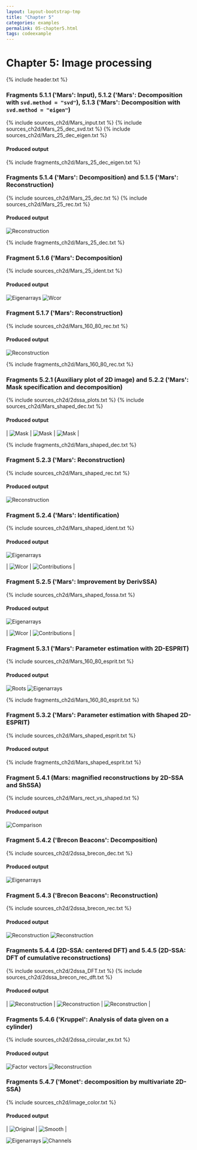 ```yaml
---
layout: layout-bootstrap-tmp
title: "Chapter 5"
categories: examples
permalink: 05-chapter5.html
tags: codeexample
---
```


# Chapter 5: Image processing

{% include header.txt %}

### Fragments 5.1.1 ('Mars': Input), 5.1.2 ('Mars': Decomposition with `svd.method = "svd"`), 5.1.3 ('Mars': Decomposition with `svd.method = "eigen"`)

{% include sources_ch2d/Mars_input.txt %}
{% include sources_ch2d/Mars_25_dec_svd.txt %}
{% include sources_ch2d/Mars_25_dec_eigen.txt %}

#### Produced output

{% include fragments_ch2d/Mars_25_dec_eigen.txt %}

### Fragments 5.1.4 ('Mars': Decomposition) and 5.1.5 ('Mars': Reconstruction)

{% include sources_ch2d/Mars_25_dec.txt %}
{% include sources_ch2d/Mars_25_rec.txt %}

#### Produced output

![Reconstruction](img/img_ch2d/Mars_25_rec.svg)

{% include fragments_ch2d/Mars_25_dec.txt %}

### Fragment 5.1.6 ('Mars': Decomposition)

{% include sources_ch2d/Mars_25_ident.txt %}

#### Produced output

![Eigenarrays](img/img_ch2d/Mars_25_ident_psi.svg)
![Wcor](img/img_ch2d/Mars_25_ident_wcor.svg)

### Fragment 5.1.7 ('Mars': Reconstruction)

{% include sources_ch2d/Mars_160_80_rec.txt %}

#### Produced output

![Reconstruction](img/img_ch2d/Mars_160_80_rec.svg)

{% include fragments_ch2d/Mars_160_80_rec.txt %}

### Fragments 5.2.1 (Auxiliary plot of 2D image) and 5.2.2 ('Mars': Mask specification and decomposition)

{% include sources_ch2d/2dssa_plots.txt %}
{% include sources_ch2d/Mars_shaped_dec.txt %}

#### Produced output

| ![Mask](img/img_ch2d/Mars_shaped_mask_0.svg) | ![Mask](img/img_ch2d/Mars_shaped_mask_1.svg) | ![Mask](img/img_ch2d/Mars_shaped_mask_res.svg) |

{% include fragments_ch2d/Mars_shaped_dec.txt %}

### Fragment 5.2.3 ('Mars': Reconstruction)

{% include sources_ch2d/Mars_shaped_rec.txt %}

#### Produced output

![Reconstruction](img/img_ch2d/Mars_shaped_rec.svg)

### Fragment 5.2.4 ('Mars': Identification)

{% include sources_ch2d/Mars_shaped_ident.txt %}

#### Produced output

![Eigenarrays](img/img_ch2d/Mars_shaped_ident_psi.svg)

| ![Wcor](img/img_ch2d/Mars_shaped_ident_wcor.svg) | ![Contributions](img/img_ch2d/Mars_shaped_eval.svg) |

### Fragment 5.2.5 ('Mars': Improvement by DerivSSA)

{% include sources_ch2d/Mars_shaped_fossa.txt %}

#### Produced output

![Eigenarrays](img/img_ch2d/Mars_shaped_fossa_ident_psi.svg)

| ![Wcor](img/img_ch2d/Mars_shaped_fossa_ident_wcor.svg) | ![Contributions](img/img_ch2d/Mars_shaped_fossa_eval.svg) |

### Fragment 5.3.1 ('Mars': Parameter estimation with 2D-ESPRIT)

{% include sources_ch2d/Mars_160_80_esprit.txt %}

#### Produced output

![Roots](img/img_ch2d/Mars_160_80_esprit.svg)
![Eigenarrays](img/img_ch2d/Mars_160_80_psi.svg)

{% include fragments_ch2d/Mars_160_80_esprit.txt %}

### Fragment 5.3.2 ('Mars': Parameter estimation with Shaped 2D-ESPRIT)

{% include sources_ch2d/Mars_shaped_esprit.txt %}

#### Produced output

{% include fragments_ch2d/Mars_shaped_esprit.txt %}

### Fragment 5.4.1 (Mars: magnified reconstructions by 2D-SSA and ShSSA)

{% include sources_ch2d/Mars_rect_vs_shaped.txt %}

#### Produced output

![Comparison](img/img_ch2d/Mars_rect_vs_shaped.svg)

### Fragment 5.4.2 ('Brecon Beacons': Decomposition)

{% include sources_ch2d/2dssa_brecon_dec.txt %}

#### Produced output

![Eigenarrays](img/img_ch2d/2dssa_brecon_ident_psi.svg)

### Fragment 5.4.3 ('Brecon Beacons': Reconstruction)

{% include sources_ch2d/2dssa_brecon_rec.txt %}

#### Produced output

![Reconstruction](img/img_ch2d/2dssa_brecon_rec.svg)
![Reconstruction](img/img_ch2d/2dssa_brecon_rec_cumsum.svg)

### Fragments 5.4.4 (2D-SSA: centered DFT) and 5.4.5 (2D-SSA: DFT of cumulative reconstructions)

{% include sources_ch2d/2dssa_DFT.txt %}
{% include sources_ch2d/2dssa_brecon_rec_dft.txt %}

#### Produced output

| ![Reconstruction](img/img_ch2d/brecon_rec_cumrest1_dft.svg) | ![Reconstruction](img/img_ch2d/brecon_rec_cumrest2_dft.svg) | ![Reconstruction](img/img_ch2d/brecon_rec_cumrest3_dft.svg) |

### Fragments 5.4.6 ('Kruppel': Analysis of data given on a cylinder)

{% include sources_ch2d/2dssa_circular_ex.txt %}

#### Produced output

![Factor vectors](img/img_ch2d/circular_factor.svg)
![Reconstruction](img/img_ch2d/Circular_reconstructed.svg)

### Fragments 5.4.7 ('Monet': decomposition by multivariate 2D-SSA)

{% include sources_ch2d/image_color.txt %}

#### Produced output

| ![Original](img/img_ch2d/image_color.svg) | ![Smooth](img/img_ch2d/image_rec_color.svg) |

![Eigenarrays](img/img_ch2d/image_eigen.svg)
![Channels](img/img_ch2d/image_res.svg)

